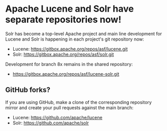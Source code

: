<!--
    Licensed to the Apache Software Foundation (ASF) under one or more
    contributor license agreements.  See the NOTICE file distributed with
    this work for additional information regarding copyright ownership.
    The ASF licenses this file to You under the Apache License, Version 2.0
    the "License"); you may not use this file except in compliance with
    the License.  You may obtain a copy of the License at

        http://www.apache.org/licenses/LICENSE-2.0

    Unless required by applicable law or agreed to in writing, software
    distributed under the License is distributed on an "AS IS" BASIS,
    WITHOUT WARRANTIES OR CONDITIONS OF ANY KIND, either express or implied.
    See the License for the specific language governing permissions and
    limitations under the License.
 -->

# Apache Lucene and Solr have separate repositories now!

Solr has become a top-level Apache project and main line 
development for Lucene and Solr is happening in each 
project's git repository now:

- Lucene: <https://gitbox.apache.org/repos/asf/lucene.git>
- Solr: <https://gitbox.apache.org/repos/asf/solr.git>

Development for branch 8x remains in the shared repository:

- https://gitbox.apache.org/repos/asf/lucene-solr.git

## GitHub forks?

If you are using GitHub, make a clone of the corresponding repository
mirror and create your pull requests against the main branch:

- Lucene: <https://github.com/apache/lucene>
- Solr: <https://github.com/apache/solr>

